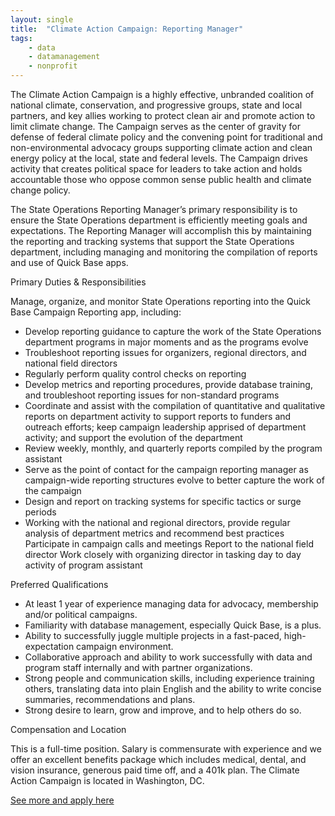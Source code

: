 ```yaml
---
layout: single
title:  "Climate Action Campaign: Reporting Manager"
tags: 
    - data
    - datamanagement
    - nonprofit
---
```


The Climate Action Campaign is a highly effective, unbranded coalition of national climate, conservation, and progressive groups, state and local partners, and key allies working to protect clean air and promote action to limit climate change. The Campaign serves as the center of gravity for defense of federal climate policy and the convening point for traditional and non-environmental advocacy groups supporting climate action and clean energy policy at the local, state and federal levels. The Campaign drives activity that creates political space for leaders to take action and holds accountable those who oppose common sense public health and climate change policy.

The State Operations Reporting Manager’s primary responsibility is to ensure the State Operations department is efficiently meeting goals and expectations. The Reporting Manager will accomplish this by maintaining the reporting and tracking systems that support the State Operations department, including managing and monitoring the compilation of reports and use of Quick Base apps.

Primary Duties & Responsibilities

Manage, organize, and monitor State Operations reporting into the Quick Base Campaign Reporting app, including:

* Develop reporting guidance to capture the work of the State Operations department programs in major moments and as the programs evolve
* Troubleshoot reporting issues for organizers, regional directors, and national field directors
* Regularly perform quality control checks on reporting
* Develop metrics and reporting procedures, provide database training, and troubleshoot reporting issues for non-standard programs
* Coordinate and assist with the compilation of quantitative and qualitative reports on department activity to support reports to funders and outreach efforts; keep campaign leadership apprised of department activity; and support the evolution of the department
* Review weekly, monthly, and quarterly reports compiled by the program assistant
* Serve as the point of contact for the campaign reporting manager as campaign-wide reporting structures evolve to better capture the work of the campaign
* Design and report on tracking systems for specific tactics or surge periods
* Working with the national and regional directors, provide regular analysis of department metrics and recommend best practices
Participate in campaign calls and meetings
Report to the national field director
Work closely with organizing director in tasking day to day activity of program assistant

Preferred Qualifications

* At least 1 year of experience managing data for advocacy, membership and/or political campaigns.
* Familiarity with database management, especially Quick Base, is a plus.
* Ability to successfully juggle multiple projects in a fast-paced, high-expectation campaign environment.
* Collaborative approach and ability to work successfully with data and program staff internally and with partner organizations.
* Strong people and communication skills, including experience training others, translating data into plain English and the ability to write concise summaries, recommendations and plans.
* Strong desire to learn, grow and improve, and to help others do so. 

Compensation and Location

This is a full-time position. Salary is commensurate with experience and we offer an excellent benefits package which includes medical, dental, and vision insurance, generous paid time off, and a 401k plan. The Climate Action Campaign is located in Washington, DC.

[See more and apply here](https://climate-campaign.quickbase.com/db/bhtewnjrr?a=nwr)
